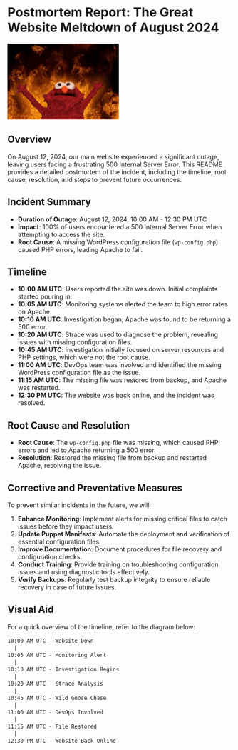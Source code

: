 # Postmortem Report: The Great Website Meltdown of August 2024

![It’s Fine](https://github.com/Imane-Bjr/alx-system_engineering-devops/blob/master/assets/Fine.gif)

## Overview

On August 12, 2024, our main website experienced a significant outage, leaving users facing a frustrating 500 Internal Server Error. This README provides a detailed postmortem of the incident, including the timeline, root cause, resolution, and steps to prevent future occurrences.

## Incident Summary

- **Duration of Outage**: August 12, 2024, 10:00 AM - 12:30 PM UTC
- **Impact**: 100% of users encountered a 500 Internal Server Error when attempting to access the site.
- **Root Cause**: A missing WordPress configuration file (`wp-config.php`) caused PHP errors, leading Apache to fail.

## Timeline

- **10:00 AM UTC**: Users reported the site was down. Initial complaints started pouring in.
- **10:05 AM UTC**: Monitoring systems alerted the team to high error rates on Apache.
- **10:10 AM UTC**: Investigation began; Apache was found to be returning a 500 error.
- **10:20 AM UTC**: Strace was used to diagnose the problem, revealing issues with missing configuration files.
- **10:45 AM UTC**: Investigation initially focused on server resources and PHP settings, which were not the root cause.
- **11:00 AM UTC**: DevOps team was involved and identified the missing WordPress configuration file as the issue.
- **11:15 AM UTC**: The missing file was restored from backup, and Apache was restarted.
- **12:30 PM UTC**: The website was back online, and the incident was resolved.

## Root Cause and Resolution

- **Root Cause**: The `wp-config.php` file was missing, which caused PHP errors and led to Apache returning a 500 error.
- **Resolution**: Restored the missing file from backup and restarted Apache, resolving the issue.

## Corrective and Preventative Measures

To prevent similar incidents in the future, we will:

1. **Enhance Monitoring**: Implement alerts for missing critical files to catch issues before they impact users.
2. **Update Puppet Manifests**: Automate the deployment and verification of essential configuration files.
3. **Improve Documentation**: Document procedures for file recovery and configuration checks.
4. **Conduct Training**: Provide training on troubleshooting configuration issues and using diagnostic tools effectively.
5. **Verify Backups**: Regularly test backup integrity to ensure reliable recovery in case of future issues.

## Visual Aid

For a quick overview of the timeline, refer to the diagram below:

```plaintext
10:00 AM UTC - Website Down
  | 
10:05 AM UTC - Monitoring Alert
  |
10:10 AM UTC - Investigation Begins
  |
10:20 AM UTC - Strace Analysis
  |
10:45 AM UTC - Wild Goose Chase
  |
11:00 AM UTC - DevOps Involved
  |
11:15 AM UTC - File Restored
  |
12:30 PM UTC - Website Back Online

